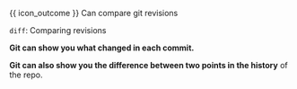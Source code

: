 <span id="outcomes">{{ icon_outcome }} Can compare git revisions</span>

<span id="title">`diff`: Comparing revisions</span>

<div id="body">

**Git can show you what changed in each commit.**

<tabs>
  <tab header="SourceTree">
    <include src="./sourcetree_1.md" />
  </tab>
  <tab header="CLI">
    <include src="./cli_1.md" />
  </tab>
</tabs>

**Git can also show you the difference between two points in the history** of the repo.

<tabs>
  <tab header="SourceTree">
    <include src="./sourcetree_2.md" />
  </tab>
  <tab header="CLI">
    <include src="./cli_2.md" />
  </tab>
</tabs>

</div>

<div id="extras">
</div>

